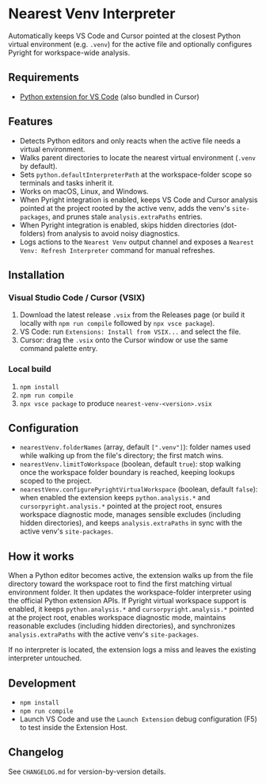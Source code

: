 # Nearest Venv Interpreter

Automatically keeps VS Code and Cursor pointed at the closest Python virtual environment (e.g. `.venv`) for the active file and optionally configures Pyright for workspace-wide analysis.

## Requirements

- [Python extension for VS Code](https://marketplace.visualstudio.com/items?itemName=ms-python.python) (also bundled in Cursor)

## Features

- Detects Python editors and only reacts when the active file needs a virtual environment.
- Walks parent directories to locate the nearest virtual environment (`.venv` by default).
- Sets `python.defaultInterpreterPath` at the workspace-folder scope so terminals and tasks inherit it.
- Works on macOS, Linux, and Windows.
- When Pyright integration is enabled, keeps VS Code and Cursor analysis pointed at the project rooted by the active venv, adds the venv's `site-packages`, and prunes stale `analysis.extraPaths` entries.
- When Pyright integration is enabled, skips hidden directories (dot-folders) from analysis to avoid noisy diagnostics.
- Logs actions to the `Nearest Venv` output channel and exposes a `Nearest Venv: Refresh Interpreter` command for manual refreshes.

## Installation

### Visual Studio Code / Cursor (VSIX)

1. Download the latest release `.vsix` from the Releases page (or build it locally with `npm run compile` followed by `npx vsce package`).
2. VS Code: run `Extensions: Install from VSIX...` and select the file.
3. Cursor: drag the `.vsix` onto the Cursor window or use the same command palette entry.

### Local build

1. `npm install`
2. `npm run compile`
3. `npx vsce package` to produce `nearest-venv-<version>.vsix`

## Configuration

- `nearestVenv.folderNames` (array, default `[".venv"]`): folder names used while walking up from the file's directory; the first match wins.
- `nearestVenv.limitToWorkspace` (boolean, default `true`): stop walking once the workspace folder boundary is reached, keeping lookups scoped to the project.
- `nearestVenv.configurePyrightVirtualWorkspace` (boolean, default `false`): when enabled the extension keeps `python.analysis.*` and `cursorpyright.analysis.*` pointed at the project root, ensures workspace diagnostic mode, manages sensible excludes (including hidden directories), and keeps `analysis.extraPaths` in sync with the active venv's `site-packages`.

## How it works

When a Python editor becomes active, the extension walks up from the file directory toward the workspace root to find the first matching virtual environment folder. It then updates the workspace-folder interpreter using the official Python extension APIs. If Pyright virtual workspace support is enabled, it keeps `python.analysis.*` and `cursorpyright.analysis.*` pointed at the project root, enables workspace diagnostic mode, maintains reasonable excludes (including hidden directories), and synchronizes `analysis.extraPaths` with the active venv's `site-packages`.

If no interpreter is located, the extension logs a miss and leaves the existing interpreter untouched.

## Development

- `npm install`
- `npm run compile`
- Launch VS Code and use the `Launch Extension` debug configuration (F5) to test inside the Extension Host.

## Changelog

See `CHANGELOG.md` for version-by-version details.
